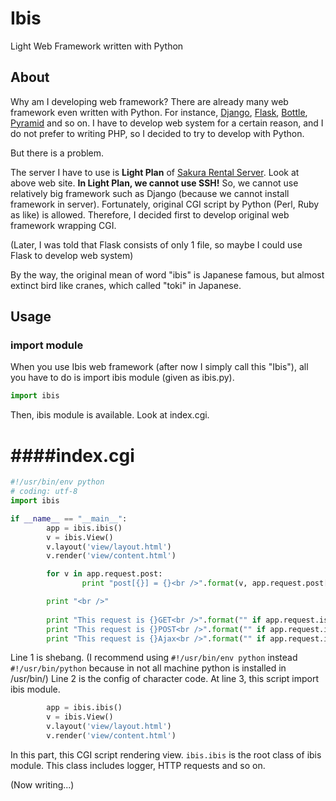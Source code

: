 Ibis
====

Light Web Framework written with Python

## About
Why am I developing web framework?
There are already many web framework even written with Python.
For instance, [Django](http://www.djangoproject.jp), [Flask](http://flask.pocoo.org), [Bottle](http://bottlepy.org/), [Pyramid](http://www.pylonsproject.org/projects/pyramid/) and so on.
I have to develop web system for a certain reason, and I do not prefer to writing PHP, so I decided to try to develop with Python.

But there is a problem.

The server I have to use is **Light Plan** of [Sakura Rental Server](http://www.sakura.ne.jp/plans.html).
Look at above web site.
**In Light Plan, we cannot use SSH!**
So, we cannot use relatively big framework such as Django (because we cannot install framework in server).
Fortunately, original CGI script by Python (Perl, Ruby as like) is allowed.
Therefore, I decided first to develop original web framework wrapping CGI.

(Later, I was told that Flask consists of only 1 file, so maybe I could use Flask to develop web system)

By the way, the original mean of word "ibis" is Japanese famous, but almost extinct bird like cranes, which called "toki" in Japanese.

## Usage
### import module
When you use Ibis web framework (after now I simply call this "Ibis"), all you have to do is import ibis module (given as ibis.py).
```python
import ibis
```
Then, ibis module is available.
Look at index.cgi.

####index.cgi
====
```python
#!/usr/bin/env python
# coding: utf-8
import ibis

if __name__ == "__main__":
        app = ibis.ibis()
        v = ibis.View()
        v.layout('view/layout.html')
        v.render('view/content.html')

        for v in app.request.post:
                print "post[{}] = {}<br />".format(v, app.request.post[v])

        print "<br />"
        
        print "This request is {}GET<br />".format("" if app.request.isGet() else "not ")
        print "This request is {}POST<br />".format("" if app.request.isPost() else "not ")
        print "This request is {}Ajax<br />".format("" if app.request.isAjax() else "not ")
```
Line 1 is shebang. (I recommend using `#!/usr/bin/env python` instead `#!/usr/bin/python` because in not all machine python is installed in /usr/bin/)
Line 2 is the config of character code.
At line 3, this script import ibis module.

```python
        app = ibis.ibis()
        v = ibis.View()
        v.layout('view/layout.html')
        v.render('view/content.html')
```
In this part, this CGI script rendering view.
`ibis.ibis` is the root class of ibis module.
This class includes logger, HTTP requests and so on.

(Now writing...)
